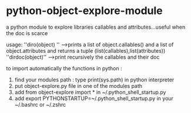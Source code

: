 # python-object-explore-module
a python module to explore libraries callables and attributes...useful when the doc is scarce

usage:
''diro(object) ''
-->prints a list of object.callables() and a list of object.attributes and returns a tuple (list(callables),list(attributes))
''dirdoc(object)''
-->print recursively the callables and their doc

to import automatically the functions in python :
1. find your modules path : type print(sys.path) in python interpreter
2. put object-explore.py file in one of the modules path
3. add from object-explore import * in ~/.python_shell_startup.py
4. add export PYTHONSTARTUP=~/.python_shell_startup.py in your ~/.bashrc or ~/.zshrc

